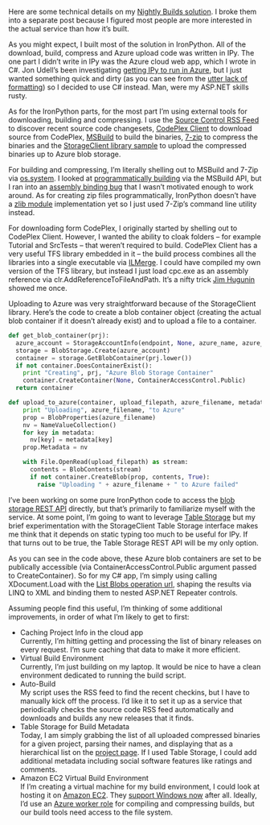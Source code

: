 Here are some technical details on my [Nightly Builds
solution](http://devhawk.net/2009/01/07/ironpython-nightly-builds/).
I broke them into a separate post because I figured most people are more
interested in the actual service than how it’s built.

As you might expect, I built most of the solution in IronPython. All of
the download, build, compress and Azure upload code was written in IPy.
The one part I didn’t write in IPy was the Azure cloud web app, which I
wrote in C\#. Jon Udell’s been investigating [getting IPy to run in
Azure](http://blog.jonudell.net/2008/12/22/azure-calendar-aggregator-part-1/),
but I just wanted something quick and dirty (as you can see from the
[utter lack of formatting](http://nightlybuilds.cloudapp.net/)) so I
decided to use C\# instead. Man, were my ASP.NET skills rusty.

As for the IronPython parts, for the most part I’m using external tools
for downloading, building and compressing. I use the [Source Control RSS
Feed](http://www.codeplex.com/IronPython/Project/ProjectRss.aspx?ProjectRSSFeed=codeplex%3a%2f%2fsourcecontrol%2fIronPython)
to discover recent source code changesets, [CodePlex
Client](http://www.codeplex.com/CodePlexClient) to download source from
CodePlex,
[MSBuild](http://msdn.microsoft.com/en-us/library/wea2sca5.aspx) to
build the binaries, [7-zip](http://www.7-zip.org/) to compress the
binaries and the [StorageClient library
sample](http://msdn.microsoft.com/en-us/library/dd135716.aspx) to upload
the compressed binaries up to Azure blob storage.

For building and compressing, I’m literally shelling out to MSBuild and
7-Zip via
[os.system](http://www.python.org/doc/2.5.2/lib/os-process.html). I
looked at [programmatically
building](http://www.ironpython.info/index.php/Automating_MSBuild) via
the MSBuild API, but I ran into an [assembly binding
bug](http://blogs.microsoft.co.il/blogs/idof/archive/2008/11/24/what-does-entity-framework-has-to-do-with-msbuild.aspx)
that I wasn’t motivated enough to work around. As for creating zip files
programmatically, IronPython doesn’t have a [zlib
module](http://www.python.org/doc/2.5.2/lib/module-zlib.html)
implementation yet so I just used 7-Zip’s command line utility instead.

For downloading form CodePlex, I originally started by shelling out to
CodePlex Client. However, I wanted the ability to cloak folders – for
example Tutorial and SrcTests – that weren’t required to build. CodePlex
Client has a very useful TFS library embedded in it – the build process
combines all the libraries into a single executable via
[ILMerge](http://www.microsoft.com/downloads/details.aspx?FamilyID=22914587-b4ad-4eae-87cf-b14ae6a939b0&displaylang=en).
I could have compiled my own version of the TFS library, but instead I
just load cpc.exe as an assembly reference via
clr.AddReferenceToFileAndPath. It’s a nifty trick [Jim
Hugunin](http://blogs.msdn.com/hugunin/) showed me once.

Uploading to Azure was very straightforward because of the StorageClient
library. Here’s the code to create a blob container object (creating the
actual blob container if it doesn’t already exist) and to upload a file
to a container.

``` python
def get_blob_container(prj):
  azure_account = StorageAccountInfo(endpoint, None, azure_name, azure_key)
  storage = BlobStorage.Create(azure_account)
  container = storage.GetBlobContainer(prj.lower())
  if not container.DoesContainerExist():
    print "Creating", prj, "Azure Blob Storage Container"
    container.CreateContainer(None, ContainerAccessControl.Public)
  return container

def upload_to_azure(container, upload_filepath, azure_filename, metadata):
    print "Uploading", azure_filename, "to Azure"
    prop = BlobProperties(azure_filename)
    nv = NameValueCollection()
    for key in metadata:
      nv[key] = metadata[key]
    prop.Metadata = nv

    with File.OpenRead(upload_filepath) as stream:
      contents = BlobContents(stream)
      if not container.CreateBlob(prop, contents, True):
        raise "Uploading " + azure_filename + " to Azure failed"
```

I’ve been working on some pure IronPython code to access the [blob
storage REST API](http://msdn.microsoft.com/en-us/library/dd179355.aspx)
directly, but that’s primarily to familiarize myself with the service.
At some point, I’m going to want to leverage [Table
Storage](http://msdn.microsoft.com/en-us/library/dd179423.aspx) but my
brief experimentation with the StorageClient Table Storage interface
makes me think that it depends on static typing too much to be useful
for IPy. If that turns out to be true, the Table Storage REST API will
be my only option.

As you can see in the code above, these Azure blob containers are set to
be publically accessible (via ContainerAccessControl.Public argument passed to CreateContainer).
So for my C\# app, I’m simply using calling XDocument.Load with the
[List Blobs operation
url](http://msdn.microsoft.com/en-us/library/dd135734.aspx), shaping the
results via LINQ to XML and binding them to nested ASP.NET Repeater
controls.

Assuming people find this useful, I’m thinking of some additional
improvements, in order of what I’m likely to get to first:

-   Caching Project Info in the cloud app\
    Currently, I’m hitting getting and processing the list of binary
    releases on every request. I’m sure caching that data to make it
    more efficient.
-   Virtual Build Environment\
    Currently, I’m just building on my laptop. It would be nice to have
    a clean environment dedicated to running the build script.
-   Auto-Build\
    My script uses the RSS feed to find the recent checkins, but I have
    to manually kick off the process. I’d like it to set it up as a
    service that periodically checks the source code RSS feed
    automatically and downloads and builds any new releases that it
    finds.
-   Table Storage for Build Metadata\
    Today, I am simply grabbing the list of all uploaded compressed
    binaries for a given project, parsing their names, and displaying
    that as a hierarchical list on the [project
    page](http://nightlybuilds.cloudapp.net/Project.aspx?project=ironpython).
    If I used Table Storage, I could add additional metadata including
    social software features like ratings and comments.
-   Amazon EC2 Virtual Build Environment\
    If I’m creating a virtual machine for my build environment, I could
    look at hosting it on [Amazon EC2](http://aws.amazon.com/ec2/). They
    [support Windows now](http://aws.amazon.com/windows/) after all.
    Ideally, I’d use an [Azure worker
    role](http://msdn.microsoft.com/en-us/library/dd179341.aspx) for
    compiling and compressing builds, but our build tools need access to
    the file system.
